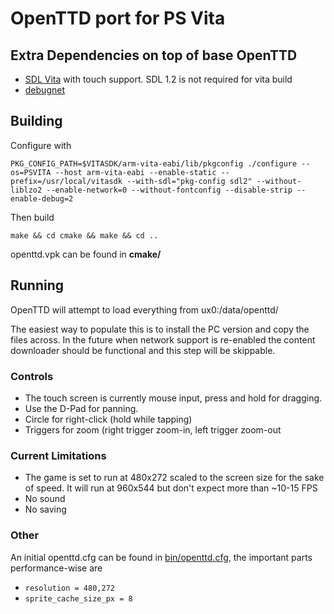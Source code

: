 # OpenTTD port for PS Vita

## Extra Dependencies on top of base OpenTTD
 - [SDL Vita](https://github.com/angguss/SDL-Vita) with touch support. SDL 1.2 is not required for vita build
 - [debugnet](https://github.com/psxdev/debugnet)

## Building
Configure with

```
PKG_CONFIG_PATH=$VITASDK/arm-vita-eabi/lib/pkgconfig ./configure --os=PSVITA --host arm-vita-eabi --enable-static --prefix=/usr/local/vitasdk --with-sdl="pkg-config sdl2" --without-liblzo2 --enable-network=0 --without-fontconfig --disable-strip --enable-debug=2
```

Then build

```
make && cd cmake && make && cd ..
```

openttd.vpk can be found in __cmake/__

## Running
OpenTTD will attempt to load everything from ux0:/data/openttd/

The easiest way to populate this is to install the PC version and copy the files across. In the future when network support is re-enabled the content downloader should be functional and this step will be skippable.

### Controls
 - The touch screen is currently mouse input, press and hold for dragging.
 - Use the D-Pad for panning.
 - Circle for right-click (hold while tapping)
 - Triggers for zoom (right trigger zoom-in, left trigger zoom-out

### Current Limitations
 - The game is set to run at 480x272 scaled to the screen size for the sake of speed. It will run at 960x544 but don't expect more than ~10-15 FPS
 - No sound
 - No saving

### Other
An initial openttd.cfg can be found in [bin/openttd.cfg](https://github.com/angguss/OpenTTD-vita/blob/master/bin/openttd.cfg), the important parts performance-wise are
 - `resolution = 480,272`
 - `sprite_cache_size_px = 8`
